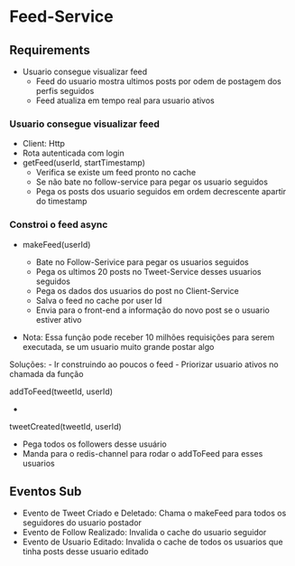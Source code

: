 # Feed-Service

## Requirements

- Usuario consegue visualizar feed
  - Feed do usuario mostra ultimos posts por odem de postagem dos perfis seguidos
  - Feed atualiza em tempo real para usuario ativos

### Usuario consegue visualizar feed

- Client: Http
- Rota autenticada com login
- getFeed(userId, startTimestamp)
  - Verifica se existe um feed pronto no cache
  - Se não bate no follow-service para pegar os usuario seguidos
  - Pega os posts dos usuario seguidos em ordem decrescente apartir do timestamp

### Constroi o feed async

- makeFeed(userId)

  - Bate no Follow-Serivice para pegar os usuarios seguidos
  - Pega os ultimos 20 posts no Tweet-Service desses usuarios seguidos
  - Pega os dados dos usuarios do post no Client-Service
  - Salva o feed no cache por user Id
  - Envia para o front-end a informação do novo post se o usuario estiver ativo

- Nota: Essa função pode receber 10 milhões requisições para serem executada, se um usuario muito grande postar algo

Soluções: - Ir construindo ao poucos o feed - Priorizar usuario ativos no chamada da função

addToFeed(tweetId, userId)

-

tweetCreated(tweetId, userId)

- Pega todos os followers desse usuário
- Manda para o redis-channel para rodar o addToFeed para esses usuarios

## Eventos Sub

- Evento de Tweet Criado e Deletado: Chama o makeFeed para todos os seguidores do usuario postador
- Evento de Follow Realizado: Invalida o cache do usuario seguidor
- Evento de Usuario Editado: Invalida o cache de todos os usuarios que tinha posts desse usuario editado
